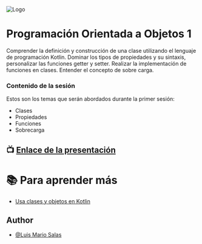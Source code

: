 ![Logo](https://styde.net/wp-content/uploads/2015/07/programacion-orientada-a-objetos.png)

# Programación Orientada a Objetos 1

Comprender la definición y construcción de una clase utilizando el lenguaje de programación Kotlin. Dominar los tipos de propiedades y su sintaxis, personalizar las funciones getter y setter. Realizar la implementación de funciones en clases. Entender el concepto de sobre carga.


### Contenido de la sesión

Estos son los temas que serán abordados durante la primer sesión:

* Clases
* Propiedades
* Funciones
* Sobrecarga


## :tv: [Enlace de la presentación](https://docs.google.com/presentation/d/1fGypFYlJieekDXMVbr52vR_lP9rT0o-1yiNJ3g9xkno/edit?usp=sharing)


# :books: Para aprender más

* [Usa clases y objetos en Kotlin](https://developer.android.com/codelabs/basic-android-kotlin-compose-classes-and-objects#0)


## Author

* [@Luis Mario Salas](https://github.com/luismario-wize)

